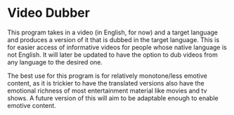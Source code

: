 # Video Dubber
This program takes in a video (in English, for now) and a target language and produces a version of it that is dubbed in the target language. This is for easier access of informative videos for people whose native language is not English. It will later be updated to have the option to dub videos from any language to the desired one.

The best use for this program is for relatively monotone/less emotive content, as it is trickier to have the translated versions also have the emotional richness of most entertainment material like movies and tv shows. A future version of this will aim to be adaptable enough to enable emotive content. 
